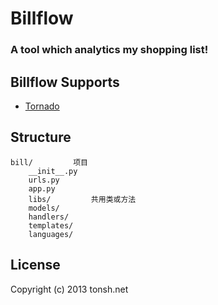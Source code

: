 # Billflow

### A tool which analytics my shopping list!

## Billflow Supports

* [Tornado](http://www.tornadoweb.org)

## Structure

    bill/         项目
        __init__.py
        urls.py
        app.py
        libs/         共用类或方法
        models/
        handlers/
        templates/
        languages/

## License

Copyright (c) 2013 tonsh.net
